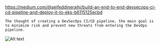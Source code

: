 
https://medium.com/@seifeddinerajhi/build-an-end-to-end-devsecops-ci-cd-pipeline-and-deploy-it-to-eks-b6115125ecbd

```
The thought of creating a DevSecOps CI/CD pipeline, the main goal is to minimize risk and prevent new threats from entering the DevOps pipeline.
```

![Alt text](https://miro.medium.com/v2/resize:fit:1400/format:webp/1*gjrjzyoL-RTEs1LvBso4qw.png "DevSecOps")


